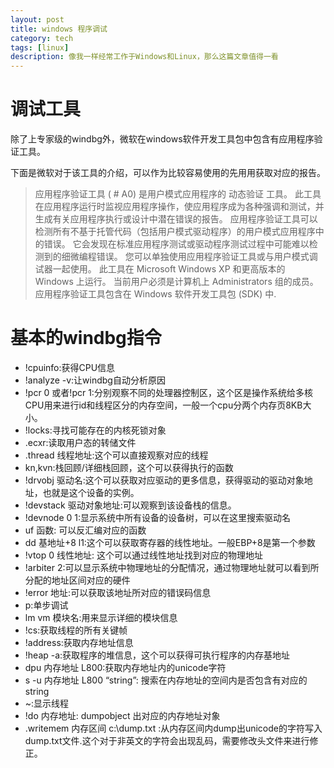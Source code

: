 ```yaml
---
layout: post
title: windows 程序调试 
category: tech
tags: [linux]
description: 像我一样经常工作于Windows和Linux，那么这篇文章值得一看
---
```


# 调试工具

除了上专家级的windbg外，微软在windows软件开发工具包中包含有应用程序验证工具。

下面是微软对于该工具的介绍，可以作为比较容易使用的先用用获取对应的报告。

> 应用程序验证工具 ( # A0) 是用户模式应用程序的 动态验证 工具。 此工具在应用程序运行时监视应用程序操作，使应用程序成为各种强调和测试，并生成有关应用程序执行或设计中潜在错误的报告。
应用程序验证工具可以检测所有不基于托管代码（包括用户模式驱动程序）的用户模式应用程序中的错误。 它会发现在标准应用程序测试或驱动程序测试过程中可能难以检测到的细微编程错误。
您可以单独使用应用程序验证工具或与用户模式调试器一起使用。 此工具在 Microsoft Windows XP 和更高版本的 Windows 上运行。 当前用户必须是计算机上 Administrators 组的成员。
应用程序验证工具包含在 Windows 软件开发工具包 (SDK) 中.



# 基本的windbg指令

- !cpuinfo:获得CPU信息
- !analyze -v:让windbg自动分析原因
- !pcr 0 或者!pcr 1:分别观察不同的处理器控制区，这个区是操作系统给多核CPU用来进行id和线程区分的内存空间，一般一个cpu分两个内存页8KB大小。
- !locks:寻找可能存在的内核死锁对象
- .ecxr:读取用户态的转储文件
- .thread 线程地址:这个可以直接观察对应的线程
- kn,kvn:栈回顾/详细栈回顾，这个可以获得执行的函数
- !drvobj 驱动名:这个可以获取对应驱动的更多信息，获得驱动的驱动对象地址，也就是这个设备的实例。
- !devstack 驱动对象地址:可以观察到该设备栈的信息。
- !devnode 0 1:显示系统中所有设备的设备树，可以在这里搜索驱动名
- uf 函数: 可以反汇编对应的函数
- dd 基地址+8 l1:这个可以获取寄存器的线性地址。一般EBP+8是第一个参数
- !vtop 0 线性地址: 这个可以通过线性地址找到对应的物理地址
- !arbiter 2:可以显示系统中物理地址的分配情况，通过物理地址就可以看到所分配的地址区间对应的硬件
- !error 地址:可以获取该地址所对应的错误码信息
- p:单步调试
- lm vm 模块名:用来显示详细的模块信息
- !cs:获取线程的所有关键帧
- !address:获取内存地址信息
- !heap -a:获取程序的堆信息，这个可以获得可执行程序的内存基地址
- dpu 内存地址 L800:获取内存地址内的unicode字符
- s -u 内存地址 L800 “string”: 搜索在内存地址的空间内是否包含有对应的string
- ~:显示线程
- !do 内存地址: dumpobject 出对应的内存地址对象
- .writemem 内存区间 c:\dump.txt :从内存区间内dump出unicode的字符写入dump.txt文件.这个对于非英文的字符会出现乱码，需要修改头文件来进行修正。


